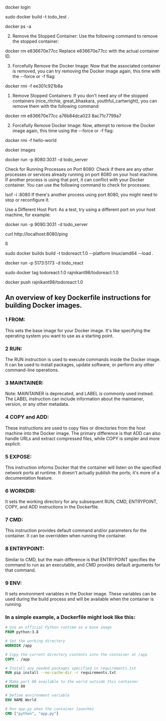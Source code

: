 docker login

sudo docker build -t todo_test .

docker ps -a

2. Remove the Stopped Container:
Use the following command to remove the stopped container:


docker rm e836670e77cc
Replace e836670e77cc with the actual container ID.

3. Forcefully Remove the Docker Image:
Now that the associated container is removed, you can try removing the Docker image again, this time with the --force or -f flag:


docker rmi -f ee301c921b8a


1. Remove Stopped Containers:
If you don't need any of the stopped containers (nice_ritchie, great_bhaskara, youthful_cartwright), you can remove them with the following command:

docker rm e836670e77cc a76b84dca023 8ac71c7799a7

2. Forcefully Remove Docker Image:
Now, attempt to remove the Docker image again, this time using the --force or -f flag:


docker rmi -f hello-world

docker images


docker run -p 8080:3031 -d todo_server


Check for Running Processes on Port 8080:
Check if there are any other processes or services already running on port 8080 on your host machine. If another process is using that port, it can conflict with your Docker container. You can use the following command to check for processes:

lsof -i :8080
If there's another process using port 8080, you might need to stop or reconfigure it.

Use a Different Host Port:
As a test, try using a different port on your host machine, for example:

docker run -p 9090:3031 -d todo_server

curl http://localhost:8080/ping


ß

sudo docker buildx build -t todoreact:1.0 --platform linux/amd64 --load .


docker run -p 5173:5173 -d todo_react


sudo docker tag todoreact:1.0 rajnikant98/todoreact:1.0


docker push rajnikant98/todoreact:1.0

## An overview of key Dockerfile instructions for building Docker images.
### 1 FROM:
This sets the base image for your Docker image. It's like specifying the operating system you want to use as a starting point.

### 2 RUN:
The RUN instruction is used to execute commands inside the Docker image. It can be used to install packages, update software, or perform any other command-line operations.

### 3 MAINTAINER:
Note: MAINTAINER is deprecated, and LABEL is commonly used instead. The LABEL instruction can include information about the maintainer, version, or any other metadata.

### 4 COPY and ADD:
These instructions are used to copy files or directories from the host machine into the Docker image. The primary difference is that ADD can also handle URLs and extract compressed files, while COPY is simpler and more explicit.

### 5 EXPOSE:
This instruction informs Docker that the container will listen on the specified network ports at runtime. It doesn't actually publish the ports; it's more of a documentation feature.

### 6 WORKDIR:
It sets the working directory for any subsequent RUN, CMD, ENTRYPOINT, COPY, and ADD instructions in the Dockerfile.

### 7 CMD:
This instruction provides default command and/or parameters for the container. It can be overridden when running the container.


### 8 ENTRYPOINT:
Similar to CMD, but the main difference is that ENTRYPOINT specifies the command to run as an executable, and CMD provides default arguments for that command.

### 9 ENV:
It sets environment variables in the Docker image. These variables can be used during the build process and will be available when the container is running.

### In a simple example, a Dockerfile might look like this:

```dockerfile
# Use an official Python runtime as a base image
FROM python:3.8

# Set the working directory
WORKDIR /app

# Copy the current directory contents into the container at /app
COPY . /app

# Install any needed packages specified in requirements.txt
RUN pip install --no-cache-dir -r requirements.txt

# Make port 80 available to the world outside this container
EXPOSE 80

# Define environment variable
ENV NAME World

# Run app.py when the container launches
CMD ["python", "app.py"]
```